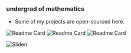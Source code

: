 ### undergrad of mathematics 
- Some of my projects are open-sourced here.

![Readme Card](https://github-readme-stats.vercel.app/api?username=Sliden101&count_private=true&show_icons=true&theme=tokyonight)
![Readme Card](https://github-readme-stats.vercel.app/api/wakatime?username=Sliden101&layout=compact&theme=tokyonight)
![Readme Card](https://github-readme-stats.vercel.app/api/top-langs/?username=anuraghazra&layout=compact&theme=tokyonight)
<p align="left"> <img src="https://count.getloli.com/get/@sliden101?theme=rule34" alt="Sliden" /> </p>
